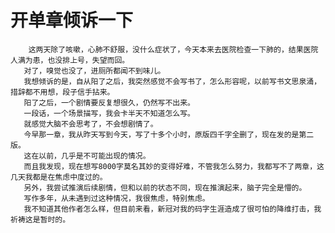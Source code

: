 # 开单章倾诉一下
        这两天除了咳嗽，心肺不舒服，没什么症状了，今天本来去医院检查一下肺的，结果医院人满为患，也没排上号，失望而回。
       对了，嗅觉也没了，进厕所都闻不到味儿。
       我想倾诉的是，自从阳了之后，我突然感觉不会写书了，怎么形容呢，以前写书文思泉涌，措辞都不用想，段子信手拈来。
       阳了之后，一个剧情要反复想很久，仍然写不出来。
       一段话，一个场景描写，我会卡半天不知道怎么写。
       就感觉大脑不会思考了，不会想剧情了。
       今早那一章，我从昨天写到今天，写了十多个小时，原版四千字全删了，现在发的是第二版。
       这在以前，几乎是不可能出现的情况。
       而且我发现，现在想写8000字莫名其妙的变得好难，不管我怎么努力，我都写不了两章，这几天我都是在焦虑中度过的。
       另外，我尝试推演后续剧情，但和以前的状态不同，现在推演起来，脑子完全是懵的。
       写作多年，从未遇到过这种情况，我很焦虑，特别焦虑。
       我不知道其他作者怎么样，但目前来看，新冠对我的码字生涯造成了很可怕的降维打击，我祈祷这是暂时的。